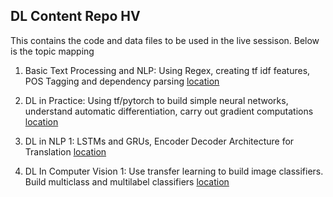 ## DL Content Repo HV

This contains the code and data files to be used in the live sessison.
Below is the topic mapping

1. Basic Text Processing and NLP: Using Regex, creating tf idf features, POS Tagging and dependency parsing [location](./notebooks/basic_text_processing)
2. DL in Practice: Using tf/pytorch to build simple neural networks, understand automatic differentiation, carry out gradient computations [location](./notebooks/using_tf_pytorch)
3. DL in NLP 1: LSTMs and GRUs, Encoder Decoder Architecture for Translation [location](./notebooks/nlp_dl_rnn_lstm)

4. DL In Computer Vision 1: Use transfer learning to build image classifiers. Build multiclass and multilabel classifiers [location](./notebooks/dl_computer_vision_transfer_learning)